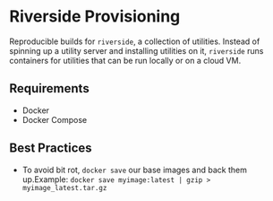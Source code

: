 Riverside Provisioning
======================

Reproducible builds for `riverside`, a collection of utilities. Instead of spinning up a utility server and installing utilities on it, `riverside` runs containers for utilities that can be run locally or on a cloud VM.

Requirements
------------

* Docker
* Docker Compose

Best Practices
--------------

* To avoid bit rot, `docker save` our base images and back them up.Example: `docker save myimage:latest | gzip > myimage_latest.tar.gz`